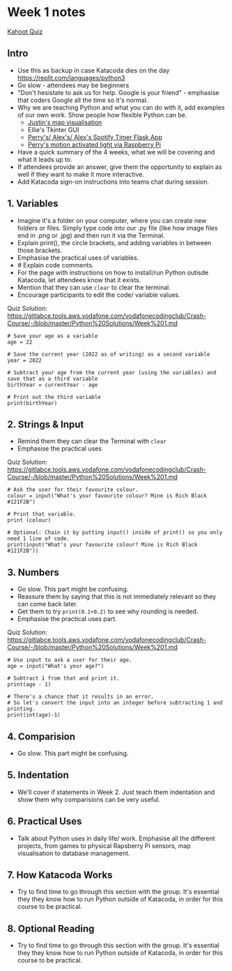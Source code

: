 # Week 1 notes

[Kahoot Quiz](https://create.kahoot.it/details/f3315997-4ece-445c-a751-f096d3726cf2)

## Intro
- Use this as backup in case Katacoda dies on the day https://replit.com/languages/python3
- Go slow - attendees may be beginners
- "Don't hesistate to ask us for help. Google is your friend" - emphasise that coders Google all the time so it's normal.
- Why we are teaching Python and what you can do with it, add examples of our own work. Show people how flexible Python can be.
    - [Justin's map visualisation](https://colab.research.google.com/drive/1gUeDDBZOztwLgDDhdVjHhRXwhE2MAdEI?usp=sharing)
    - Ellie's Tkinter GUI
    - [Perry's/ Alex's/ Alex's Spotify Timer Flask App](https://github.com/perryliuofficial/MusicTimerForSpotify)
    - [Perry's motion activated light via Raspberry Pi](https://cdn.discordapp.com/attachments/895696933958590506/904125440908734494/VID_20211030_213502.mp4)
- Have a quick summary of the 4 weeks, what we will be covering and what it leads up to.
- If attendees provide an answer, give them the opportunity to explain as well if they want to make it more interactive.
- Add Katacoda sign-on instructions into teams chat during session.

## 1. Variables
- Imagine it's a folder on your computer, where you can create new folders or files. Simply type code into our .py file (like how image files end in .png or .jpg) and then run it via the Terminal.
- Explain print(), the circle brackets, and adding variables in between those brackets.
- Emphasise the practical uses of variables.
- \# Explain code comments.
- For the page with instructions on how to install/run Python outisde Katacoda, let attendees know that it exists.
- Mention that they can use ```clear``` to clear the terminal.
- Encourage participants to edit the code/ variable values.

Quiz Solution:
https://gitlabce.tools.aws.vodafone.com/vodafonecodingclub/Crash-Course/-/blob/master/Python%20Solutions/Week%201.md
```
# Save your age as a variable
age = 22

# Save the current year (2022 as of writing) as a second variable
year = 2022

# Subtract your age from the current year (using the variables) and save that as a third variable
birthYear = currentYear - age

# Print out the third variable
print(birthYear)
```

## 2. Strings & Input
- Remind them they can clear the Terminal with ```clear```
- Emphasise the practical uses

Quiz Solution:
https://gitlabce.tools.aws.vodafone.com/vodafonecodingclub/Crash-Course/-/blob/master/Python%20Solutions/Week%201.md
```
# Ask the user for their favourite colour.
colour = input("What's your favourite colour? Mine is Rich Black #121F2B")

# Print that variable.
print (colour)

# Optional: Chain it by putting input() inside of print() so you only need 1 line of code.
print(input("What's your favourite colour? Mine is Rich Black #121F2B"))

```

## 3. Numbers
- Go slow. This part might be confusing.
- Reassure them by saying that this is not immediately relevant so they can come back later.
- Get them to try ```print(0.1+0.2)``` to see why rounding is needed.
- Emphasise the practical uses part.

Quiz Solution:
https://gitlabce.tools.aws.vodafone.com/vodafonecodingclub/Crash-Course/-/blob/master/Python%20Solutions/Week%201.md
```
# Use input to ask a user for their age.
age = input("What's your age?")

# Subtract 1 from that and print it.
print(age - 1)

# There's a chance that it results in an error.
# So let's convert the input into an integer before subtracting 1 and printing.
print(int(age)-1)
```

## 4. Comparision
- Go slow. This part might be confusing.

## 5. Indentation
- We'll cover if statements in Week 2. Just teach them indentation and show them why comparisions can be very useful.

## 6. Practical Uses
- Talk about Python uses in daily life/ work. Emphasise all the different projects, from games to physical Rapsberry Pi sensors, map visualisation to database management.

## 7. How Katacoda Works
- Try to find time to go through this section with the group. It's essential they they know how to run Python outside of Katacoda, in order for this course to be practical.

## 8. Optional Reading
- Try to find time to go through this section with the group. It's essential they they know how to run Python outside of Katacoda, in order for this course to be practical.